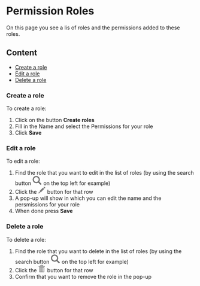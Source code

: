 # Permission Roles
On this page you see a lis of roles and the permissions added to these roles.

## Content
- [Create a role](#create-a-role)
- [Edit a role](#edit-a-role)
- [Delete a role](#delete-a-role)

### Create a role
To create a role:
1. Click on the button **Create roles**
2. Fill in the Name and select the Permissions for your role
3. Click **Save**

### Edit a role
To edit a role:
1. Find the role that you want to edit in the list of roles (by using the search button ![search](https://github.com/azerion/gamedock-sdk/raw/master/docs/console/_images/search.png) on the top left for example)
2. Click the ![pencil](https://github.com/azerion/gamedock-sdk/raw/master/docs/console/_images/pencil.png) button for that row
3. A pop-up will show in which you can edit the name and the persmissions for your role
4. When done press **Save**

### Delete a role
To delete a role:
1. Find the role that you want to delete in the list of roles (by using the search button ![search](https://github.com/azerion/gamedock-sdk/raw/master/docs/console/_images/search.png) on the top left for example)
2. Click the ![trash](https://github.com/azerion/gamedock-sdk/raw/master/docs/console/_images/trash.png) button for that row
2. Confirm that you want to remove the role in the pop-up